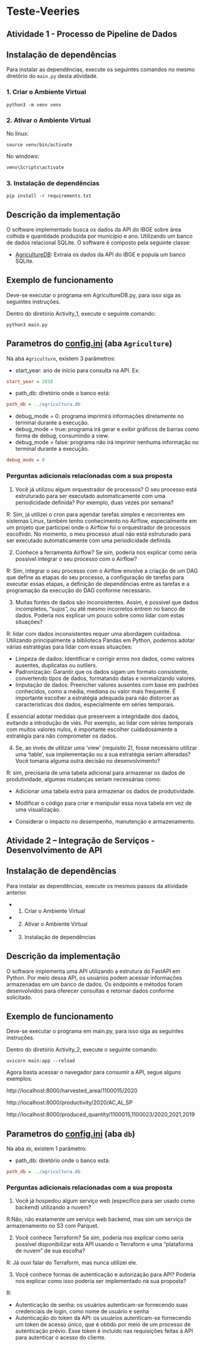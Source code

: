 # Teste-Veeries

## Atividade 1 - Processo de Pipeline de Dados

## Instalação de dependências

Para instalar as dependências, execute os seguintes comandos no mesmo diretório do `main.py` desta atividade.

### 1. Criar o Ambiente Virtual

```shell
python3 -m venv venv
```

### 2. Ativar o Ambiente Virtual

No linux:
```shell
source venv/bin/activate
```

No windows:
```cmd
venv\Scripts\activate
```

### 3. Instalação de dependências

```shell
pip install -r requirements.txt
```

## Descrição da implementação

O software implementado busca os dados da API do IBGE sobre área colhida e quantidade produzida por município e ano. Utilizando um banco de dados relacional SQLite. O software é composto pela seguinte classe:

- [AgricultureDB](Activity_1/AgricultureDB.py): Extraia os dados da API do IBGE e popula um banco SQLite.

## Exemplo de funcionamento

Deve-se executar o programa em AgricultureDB.py, para isso siga as seguintes instruções.

Dentro do diretório Activity_1, execute o seguinte comando:

```shell
python3 main.py
```

## Parametros do [config.ini](./config.ini) (aba `Agriculture`)

Na aba `Agriculture`, existem 3 parâmetros:

- start_year: ano de início para consulta na API. Ex:

```ini
start_year = 2018
```

- path_db: diretório onde o banco está:
```ini
path_db = ../agricultura.db
```

- debug_mode = 0: programa imprimirá informações diretamente no terminal durante a execução.
- debug_mode = true: programa irá gerar e exibir gráficos de barras como forma de debug, consumindo a view.
- debug_mode = false: programa não irá imprimir nenhuma informação no terminal durante a execução.

```ini
debug_mode = 0
```

### Perguntas adicionais relacionadas com a sua proposta
1. Você já utilizou algum orquestrador de processos? O seu processo está estruturado para ser executado automaticamente com uma periodicidade definida? Por exemplo, duas vezes por semana?

R: Sim, já utilizei o cron para agendar tarefas simples e recorrentes em sistemas Linux, também tenho conhecimento no Airflow, especialmente em um projeto que participei onde o Airflow foi o orquestrador de processos escolhido. No momento, o meu processo atual não está estruturado para ser executado automaticamente com uma periodicidade definida.

2. Conhece a ferramenta Airflow? Se sim, poderia nos explicar como seria possível integrar o seu processo com o Airflow?

R: Sim, integrar o seu processo com o Airflow envolve a criação de um DAG que define as etapas do seu processo, a configuração de tarefas para executar essas etapas, a definição de dependências entre as tarefas e a programação da execução do DAG conforme necessário.

3. Muitas fontes de dados são inconsistentes. Assim, é possível que dados incompletos, “sujos”, ou até mesmo incorretos entrem no banco de dados. Poderia nos explicar um pouco sobre como lidar com estas situações?

R: lidar com dados inconsistentes requer uma abordagem cuidadosa. Utilizando principalmente a biblioteca Pandas em Python, podemos adotar várias estratégias para lidar com essas situações:

- Limpeza de dados: Identificar e corrigir erros nos dados, como valores ausentes, duplicatas ou outliers.
- Padronização: Garantir que os dados sigam um formato consistente, convertendo tipos de dados, formatando datas e normalizando valores.
- Imputação de dados: Preencher valores ausentes com base em padrões conhecidos, como a média, mediana ou valor mais frequente. É importante escolher a estratégia adequada para não distorcer as características dos dados, especialmente em séries temporais.

É essencial adotar medidas que preservem a integridade dos dados, evitando a introdução de viés. Por exemplo, ao lidar com séries temporais com muitos valores nulos, é importante escolher cuidadosamente a estratégia para não comprometer os dados.


4. Se, ao invés de utilizar uma ‘view’ (requisito 2), fosse necessário utilizar uma ‘table’, sua implementação ou a sua estratégia seriam alteradas? Você tomaria alguma outra decisão no desenvolvimento?

R: sim, precisaria de uma tabela adicional para armazenar os dados de produtividade, algumas mudanças seriam necessárias como:

- Adicionar uma tabela extra para armazenar os dados de produtividade.

- Modificar o código para criar e manipular essa nova tabela em vez de uma visualização.

- Considerar o impacto no desempenho, manutenção e armazenamento.


## Atividade 2 – Integração de Serviços - Desenvolvimento de API

## Instalação de dependências

Para instalar as dependências, execute os mesmos passos da atividade anterior.

- 1. Criar o Ambiente Virtual
- 2. Ativar o Ambiente Virtual
- 3. Instalação de dependências

## Descrição da implementação

O software implementa uma API utilizando a estrutura do FastAPI em Python. Por meio dessa API, os usuários podem acessar informações armazenadas em um banco de dados. Os endpoints e métodos foram desenvolvidos para oferecer consultas e retornar dados conforme solicitado.

## Exemplo de funcionamento

Deve-se executar o programa em main.py, para isso siga as seguintes instruções.

Dentro do diretório Activity_2, execute o seguinte comando:

```shell
uvicorn main:app --reload
```

Agora basta acessar o navegador para consumir a API, segue alguns exemplos:

http://localhost:8000/harvested_area/1100015/2020

http://localhost:8000/productivity/2020/AC,AL,SP

http://localhost:8000/produced_quantity/1100015,1100023/2020,2021,2019


## Parametros do [config.ini](./config.ini) (aba `db`)

Na aba `db`, existem 1 parâmetro:

- path_db: diretório onde o banco está:
```ini
path_db = ../agricultura.db
```

### Perguntas adicionais relacionadas com a sua proposta

1. Você já hospedou algum serviço web (específico para ser usado como backend) utilizando a nuvem?

R:Não, não exatamente um serviço web backend, mas sim um serviço de armazenamento no S3 com Parquet.


2. Você conhece Terraform? Se sim, poderia nos explicar como seria possível disponibilizar esta API usando o Terraform e uma “plataforma de nuvem” de sua escolha?

R: Já ouvi falar do Terraform, mas nunca utilizei ele.

3. Você conhece formas de autenticação e autorização para API? Poderia nos explicar como isso poderia ser implementado na sua proposta?

R:
- Autenticação de senha: os usuários autenticam-se fornecendo suas credenciais de login, como nome de usuário e senha
- Autenticação do token da API: os usuários autenticam-se fornecendo um token de acesso único, que é obtido por meio de um processo de autenticação prévio. Esse token é incluído nas requisições feitas à API para autenticar o acesso do cliente.



